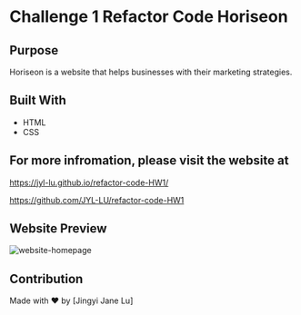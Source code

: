 # Challenge 1 Refactor Code Horiseon

## Purpose

Horiseon is a website that helps businesses with their marketing strategies.

## Built With

- HTML
- CSS

## For more infromation, please visit the website at 

https://jyl-lu.github.io/refactor-code-HW1/

https://github.com/JYL-LU/refactor-code-HW1

## Website Preview

![website-homepage](https://user-images.githubusercontent.com/82979870/117582652-ee648180-b0b7-11eb-84a0-e932b99522a9.png)


## Contribution

Made with ❤️ by [Jingyi Jane Lu]
